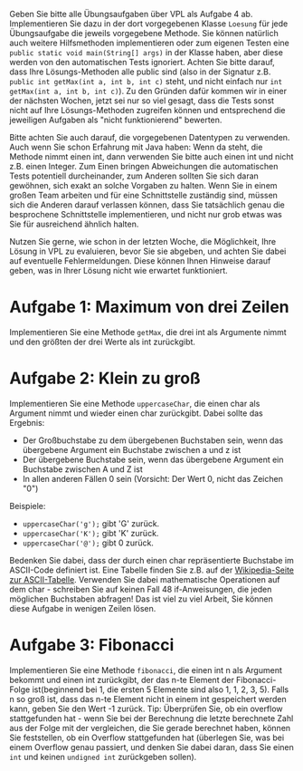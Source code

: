 Geben Sie bitte alle Übungsaufgaben über VPL als Aufgabe 4 ab. Implementieren Sie dazu in der dort vorgegebenen Klasse `Loesung` für jede Übungsaufgabe die jeweils vorgegebene Methode. Sie können natürlich auch weitere Hilfsmethoden implementieren oder zum eigenen Testen eine `public static void main(String[] args)` in der Klasse haben, aber diese werden von den automatischen Tests ignoriert. Achten Sie bitte darauf, dass Ihre Lösungs-Methoden alle public sind (also in der Signatur z.B. `public int getMax(int a, int b, int c)` steht, und nicht einfach nur `int getMax(int a, int b, int c)`). Zu den Gründen dafür kommen wir in einer der nächsten Wochen, jetzt sei nur so viel gesagt, dass die Tests sonst nicht auf Ihre Lösungs-Methoden zugreifen können und entsprechend die jeweiligen Aufgaben als "nicht funktionierend" bewerten.

Bitte achten Sie auch darauf, die vorgegebenen Datentypen zu verwenden. Auch wenn Sie schon Erfahrung mit Java haben: Wenn da steht, die Methode nimmt einen int, dann verwenden Sie bitte auch einen int und nicht z.B. einen Integer. Zum Einen bringen Abweichungen die automatischen Tests potentiell durcheinander, zum Anderen sollten Sie sich daran gewöhnen, sich exakt an solche Vorgaben zu halten. Wenn Sie in einem großen Team arbeiten und für eine Schnittstelle zuständig sind, müssen sich die Anderen darauf verlassen können, dass Sie tatsächlich genau die besprochene Schnittstelle implementieren, und nicht nur grob etwas was Sie für ausreichend ähnlich halten. 

Nutzen Sie gerne, wie schon in der letzten Woche, die Möglichkeit, Ihre Lösung in VPL zu evaluieren, bevor Sie sie abgeben, und achten Sie dabei auf eventuelle Fehlermeldungen. Diese können Ihnen Hinweise darauf geben, was in Ihrer Lösung nicht wie erwartet funktioniert.

# Aufgabe 1: Maximum von drei Zeilen

Implementieren Sie eine Methode `getMax`, die drei int als Argumente nimmt und den größten der drei Werte als int zurückgibt.

# Aufgabe 2: Klein zu groß


Implementieren Sie eine Methode `uppercaseChar`, die einen char als Argument nimmt und wieder einen char zurückgibt. Dabei sollte das Ergebnis:

* Der Großbuchstabe zu dem übergebenen Buchstaben sein, wenn das übergebene Argument ein Buchstabe zwischen a und z ist
* Der übergebene Buchstabe sein, wenn das übergebene Argument ein Buchstabe zwischen A und Z ist
* In allen anderen Fällen 0 sein (Vorsicht: Der Wert 0, nicht das Zeichen "0")

Beispiele:

* `uppercaseChar('g');` gibt 'G' zurück.
* `uppercaseChar('K');` gibt 'K' zurück.
* `uppercaseChar('@');` gibt 0 zurück.

Bedenken Sie dabei, dass der durch einen char repräsentierte Buchstabe im ASCII-Code definiert ist. Eine Tabelle finden Sie z.B. auf der [Wikipedia-Seite zur ASCII-Tabelle](https://de.wikipedia.org/wiki/American_Standard_Code_for_Information_Interchange). Verwenden Sie dabei mathematische Operationen auf dem char - schreiben Sie auf keinen Fall 48 if-Anweisungen, die jeden möglichen Buchstaben abfragen! Das ist viel zu viel Arbeit, Sie können diese Aufgabe in wenigen Zeilen lösen.

# Aufgabe 3: Fibonacci

Implementieren Sie eine Methode `fibonacci`, die einen int n als Argument bekommt und einen int zurückgibt, der das n-te Element der Fibonacci-Folge ist(beginnend bei 1, die ersten 5 Elemente sind also 1, 1, 2, 3, 5). Falls n so groß ist, dass das n-te Element nicht in einem int gespeichert werden kann, geben Sie den Wert -1 zurück. Tip: Überprüfen Sie, ob ein overflow stattgefunden hat - wenn Sie bei der Berechnung die letzte berechnete Zahl aus der Folge mit der vergleichen, die Sie gerade berechnet haben, können Sie feststellen, ob ein Overflow stattgefunden hat (überlegen Sie, was bei einem Overflow genau passiert, und denken Sie dabei daran, dass Sie einen `int` und keinen `undigned int` zurückgeben sollen).
